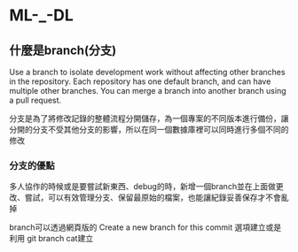 # ML-_-DL

 ## 什麼是branch(分支)
 Use a branch to isolate development work without affecting other branches in the repository. Each repository has one default branch, and can have multiple other branches. You can merge a branch into another branch using a pull request.

分支是為了將修改記錄的整體流程分開儲存，為一個專案的不同版本進行備份，讓分開的分支不受其他分支的影響，所以在同一個數據庫裡可以同時進行多個不同的修改
 
 ### 分支的優點
 多人協作的時候或是要嘗試新東西、debug的時，新增一個branch並在上面做更改、嘗試，可以有效管理分支、保留最原始的檔案，也能讓紀錄妥善保存才不會亂掉
 
branch可以透過網頁版的  Create a new branch for this commit 選項建立或是利用 git branch cat建立

